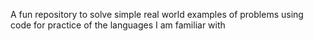 A fun repository to solve simple real world examples of problems using code for practice of the languages I am familiar with
